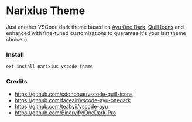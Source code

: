# Narixius Theme


Just another VSCode dark theme based on [Ayu One Dark](https://github.com/faceair/vscode-ayu-onedark), [Quill Icons](https://github.com/cdonohue/vscode-quill-icons) and enhanced with fine-tuned customizations to guarantee it's your last theme choice :)

### Install
```bash
ext install narixius-vscode-theme
```

### Credits
- https://github.com/cdonohue/vscode-quill-icons
- https://github.com/faceair/vscode-ayu-onedark
- https://github.com/teabyii/vscode-ayu
- https://github.com/Binaryify/OneDark-Pro
